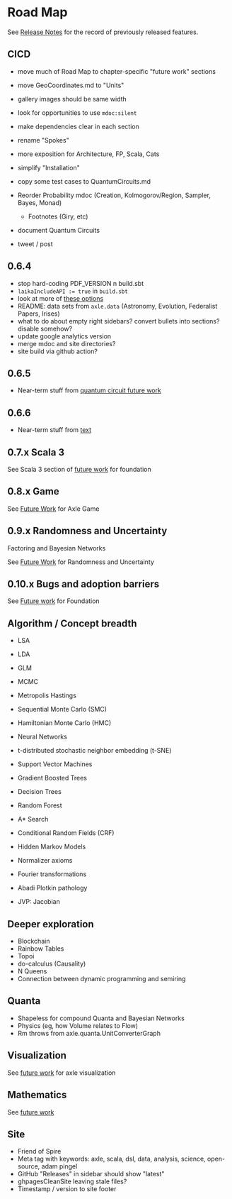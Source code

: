 # Road Map

See [Release Notes](ReleaseNotes.md) for the record of previously released features.

## CICD

* move much of Road Map to chapter-specific "future work" sections
* move GeoCoordinates.md to "Units"

* gallery images should be same width

* look for opportunities to use `mdoc:silent`
* make dependencies clear in each section
* rename "Spokes"
* more exposition for Architecture, FP, Scala, Cats
* simplify "Installation"
* copy some test cases to QuantumCircuits.md
* Reorder Probability mdoc (Creation, Kolmogorov/Region, Sampler, Bayes, Monad)
  * Footnotes (Giry, etc)

* document Quantum Circuits
* tweet / post

## 0.6.4

* stop hard-coding PDF_VERSION n build.sbt
* `laikaIncludeAPI := true` in `build.sbt`
* look at more of [these options](https://planet42.github.io/Laika/0.18/03-preparing-content/03-theme-settings.html)
* README: data sets from `axle.data` (Astronomy, Evolution, Federalist Papers, Irises)
* what to do about empty right sidebars? convert bullets into sections? disable somehow?
* update google analytics version
* merge mdoc and site directories?
* site build via github action?

## 0.6.5

* Near-term stuff from [quantum circuit future work](../quantum_circuits/FutureWork.md)

## 0.6.6

* Near-term stuff from [text](../text/FutureWork.md)

## 0.7.x Scala 3

See Scala 3 section of [future work](../foundation/FutureWork.md) for foundation

## 0.8.x Game

See [Future Work](../game_theory/FutureWork.md) for Axle Game

## 0.9.x Randomness and Uncertainty

Factoring and Bayesian Networks

See [Future Work](../random_uncertain/FutureWork.md) for Randomness and Uncertainty

## 0.10.x Bugs and adoption barriers

See [Future work](../foundation/FutureWork.md) for Foundation

## Algorithm / Concept breadth

* LSA
* LDA
* GLM
* MCMC
* Metropolis Hastings
* Sequential Monte Carlo (SMC)
* Hamiltonian Monte Carlo (HMC)
* Neural Networks
* t-distributed stochastic neighbor embedding (t-SNE)
* Support Vector Machines
* Gradient Boosted Trees
* Decision Trees
* Random Forest
* A* Search
* Conditional Random Fields (CRF)
* Hidden Markov Models

* Normalizer axioms
* Fourier transformations
* Abadi Plotkin pathology
* JVP: Jacobian

## Deeper exploration

* Blockchain
* Rainbow Tables
* Topoi
* do-calculus (Causality)
* N Queens
* Connection between dynamic programming and semiring

## Quanta

* Shapeless for compound Quanta and Bayesian Networks
* Physics (eg, how Volume relates to Flow)
* Rm throws from axle.quanta.UnitConverterGraph

## Visualization

See [future work](../visualization/FutureWork.md) for axle visualization

## Mathematics

See [future work](../math/FutureWork.md)

## Site

* Friend of Spire
* Meta tag with keywords: axle, scala, dsl, data, analysis, science, open-source, adam pingel
* GitHub "Releases" in sidebar should show "latest"
* ghpagesCleanSite leaving stale files?
* Timestamp / version to site footer
